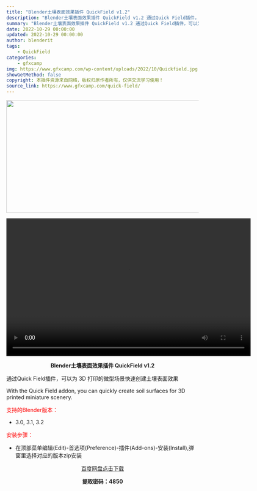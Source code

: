 ```yaml
---
title: "Blender土壤表面效果插件 QuickField v1.2"
description: "Blender土壤表面效果插件 QuickField v1.2 通过Quick Field插件，可以为 3D 打印的微型场景快速创建土壤表面效果 With the Quick Field addon,..."
summary: "Blender土壤表面效果插件 QuickField v1.2 通过Quick Field插件，可以为 3D 打印的微型场景快速创建土壤表面效果 With the Quick Field addon,..."
date: 2022-10-29 00:00:00
updated: 2022-10-29 00:00:00
author: blenderit
tags: 
    - QuickField
categories:
    - gfxcamp
img: https://www.gfxcamp.com/wp-content/uploads/2022/10/Quickfield.jpg
showGetMethod: false
copyright: 本插件资源来自网络，版权归原作者所有，仅供交流学习使用！
source_link: https://www.gfxcamp.com/quick-field/
---
```

<div><p><img decoding="async" class="aligncenter size-full wp-image-107872" src="https://www.gfxcamp.com/wp-content/uploads/2022/10/Quickfield.jpg" data-src="https://www.gfxcamp.com/wp-content/uploads/2022/10/Quickfield.jpg" alt="" width="590" height="295" data-srcset="https://www.gfxcamp.com/wp-content/uploads/2022/10/Quickfield.jpg 590w, https://www.gfxcamp.com/wp-content/uploads/2022/10/Quickfield-150x75.jpg 150w" data-sizes="(max-width: 590px) 100vw, 590px"><br>
</p><center><div style="width: 640px;" class="wp-video"><!--[if lt IE 9]><script>document.createElement('video');</script><![endif]-->
<video class="wp-video-shortcode" id="video-107877-1" width="640" height="360" preload="true" controls="controls"><source type="video/mp4" src="https://cloud.video.taobao.com//play/u/80049544/p/2/e/6/t/1/383138296941.mp4?_=1"></source><a href="https://cloud.video.taobao.com//play/u/80049544/p/2/e/6/t/1/383138296941.mp4">https://cloud.video.taobao.com//play/u/80049544/p/2/e/6/t/1/383138296941.mp4</a></video></div></center><p style="text-align: center;"><strong>Blender土壤表面效果插件 QuickField v1.2</strong></p><p>通过Quick Field插件，可以为 3D 打印的微型场景快速创建土壤表面效果</p><p>With the Quick Field addon, you can quickly create soil surfaces for 3D printed miniature scenery.</p><p style="text-align: left;"><span style="color: #ff0000;">支持的Blender版本：</span></p><ul>
<li style="text-align: left;">3.0, 3.1, 3.2</li>
</ul><p><span style="color: #ff0000;">安装步骤：</span></p><ul>
<li>在顶部菜单编辑(Edit)-首选项(Preference)-插件(Add-ons)-安装(Install),弹窗里选择对应的版本zip安装</li>
</ul><p style="text-align: center;"><a class="maxbutton-3 maxbutton maxbutton-baidu" target="_blank" rel="noopener" href="https://pan.baidu.com/s/18xYhPGrzyW1PeEf41ms3sQ?pwd=4850"><span class="mb-text">百度网盘点击下载</span></a></p><p style="text-align: center;"><strong>提取密码：4850</strong></p></div>